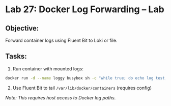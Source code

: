 # Lab 27: Docker Log Forwarding – Lab

## Objective:
Forward container logs using Fluent Bit to Loki or file.

## Tasks:
1. Run container with mounted logs:
```bash
docker run -d --name loggy busybox sh -c "while true; do echo log test; sleep 2; done"
```

2. Use Fluent Bit to tail `/var/lib/docker/containers` (requires config)

_Note: This requires host access to Docker log paths._
